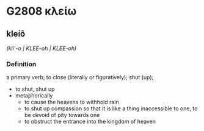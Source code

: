 # G2808 κλείω

## kleíō

_(kli'-o | KLEE-oh | KLEE-oh)_

### Definition

a primary verb; to close (literally or figuratively); shut (up); 

- to shut, shut up
- metaphorically
  - to cause the heavens to withhold rain
  - to shut up compassion so that it is like a thing inaccessible to one, to be devoid of pity towards one
  - to obstruct the entrance into the kingdom of heaven
